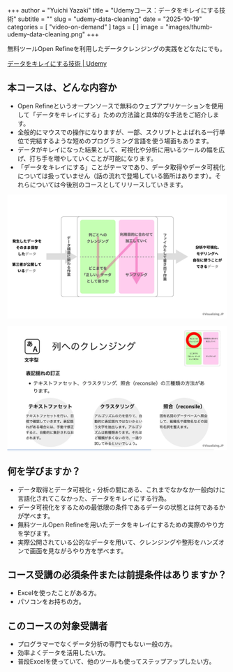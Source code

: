 +++
author = "Yuichi Yazaki"
title = "Udemyコース：データをキレイにする技術"
subtitle = ""
slug = "udemy-data-cleaning"
date = "2025-10-19"
categories = [
    "video-on-demand"
]
tags = [
]
image = "images/thumb-udemy-data-cleaning.png"
+++

無料ツールOpen Refineを利用したデータクレンジングの実践をどなたにでも。

[データをキレイにする技術 | Udemy](https://www.udemy.com/course/dvl-datarefine-openrefine/?referralCode=00041ED9C10D92C22BCF)

## 本コースは、どんな内容か

- Open Refineというオープンソースで無料のウェブアプリケーションを使用して「データをキレイにする」ための方法論と具体的な手法をご紹介します。
- 全般的にマウスでの操作になりますが、一部、スクリプトとよばれる一行単位で完結するような短めのプログラミング言語を使う場面もあります。
- データがキレイになった結果として、可視化や分析に用いるツールの幅を広げ、打ち手を増やしていくことが可能になります。
- 「データをキレイにする」ことがテーマであり、データ取得やデータ可視化については扱っていません（話の流れで登場している箇所はあります）。それらについては今後別のコースとしてリリースしていきます。

![](images/or_pr_02.png)

![](images/or_pr_03.png)

## 何を学びますか？



- データ取得とデータ可視化・分析の間にある、これまでなかなか一般向けに言語化されてこなかった、データをキレイにする行為。
- データ可視化をするための最低限の条件であるデータの状態とは何であるかが学べます。
- 無料ツールOpen Refineを用いたデータをキレイにするための実際のやり方を学びます。
- 実際公開されている公的なデータを用いて、クレンジングや整形をハンズオンで画面を見ながらやり方を学べます。

## コース受講の必須条件または前提条件はありますか？

- Excelを使ったことがある方。
- パソコンをお持ちの方。

## このコースの対象受講者
- プログラマーでなくデータ分析の専門でもない一般の方。
- 効率よくデータを活用したい方。
- 普段Excelを使っていて、他のツールも使ってステップアップしたい方。


